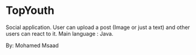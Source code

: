# TopYouth
Social application. User can upload a post (Image or just a text) and other users can react to it.
Main language : Java.

By: Mohamed Msaad
